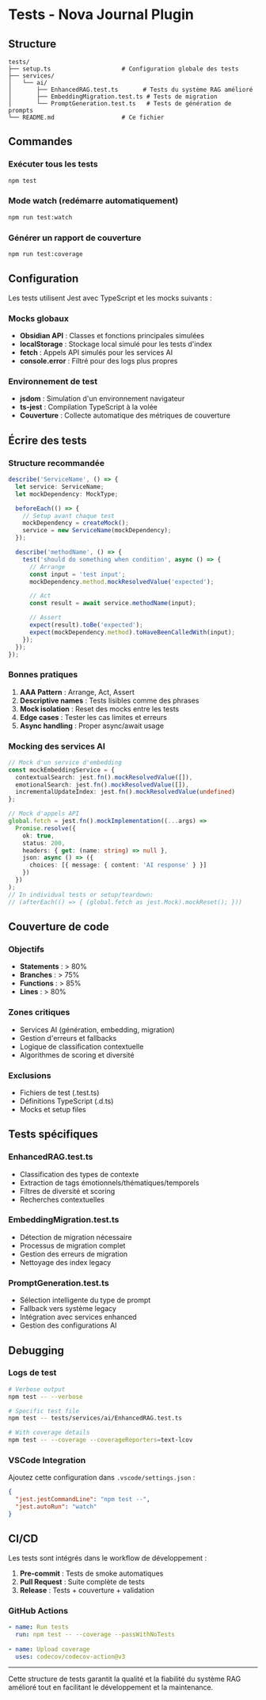 # Tests - Nova Journal Plugin

## Structure

```
tests/
├── setup.ts                    # Configuration globale des tests
├── services/
│   └── ai/
│       ├── EnhancedRAG.test.ts       # Tests du système RAG amélioré
│       ├── EmbeddingMigration.test.ts # Tests de migration
│       └── PromptGeneration.test.ts   # Tests de génération de prompts
└── README.md                   # Ce fichier
```

## Commandes

### Exécuter tous les tests
```bash
npm test
```

### Mode watch (redémarre automatiquement)
```bash
npm run test:watch
```

### Générer un rapport de couverture
```bash
npm run test:coverage
```

## Configuration

Les tests utilisent Jest avec TypeScript et les mocks suivants :

### Mocks globaux
- **Obsidian API** : Classes et fonctions principales simulées
- **localStorage** : Stockage local simulé pour les tests d'index
- **fetch** : Appels API simulés pour les services AI
- **console.error** : Filtré pour des logs plus propres

### Environnement de test
- **jsdom** : Simulation d'un environnement navigateur
- **ts-jest** : Compilation TypeScript à la volée
- **Couverture** : Collecte automatique des métriques de couverture

## Écrire des tests

### Structure recommandée
```typescript
describe('ServiceName', () => {
  let service: ServiceName;
  let mockDependency: MockType;

  beforeEach(() => {
    // Setup avant chaque test
    mockDependency = createMock();
    service = new ServiceName(mockDependency);
  });

  describe('methodName', () => {
    test('should do something when condition', async () => {
      // Arrange
      const input = 'test input';
      mockDependency.method.mockResolvedValue('expected');

      // Act
      const result = await service.methodName(input);

      // Assert
      expect(result).toBe('expected');
      expect(mockDependency.method).toHaveBeenCalledWith(input);
    });
  });
});
```

### Bonnes pratiques

1. **AAA Pattern** : Arrange, Act, Assert
2. **Descriptive names** : Tests lisibles comme des phrases
3. **Mock isolation** : Reset des mocks entre les tests
4. **Edge cases** : Tester les cas limites et erreurs
5. **Async handling** : Proper async/await usage

### Mocking des services AI

```typescript
// Mock d'un service d'embedding
const mockEmbeddingService = {
  contextualSearch: jest.fn().mockResolvedValue([]),
  emotionalSearch: jest.fn().mockResolvedValue([]),
  incrementalUpdateIndex: jest.fn().mockResolvedValue(undefined)
};

// Mock d'appels API
global.fetch = jest.fn().mockImplementation((...args) =>
  Promise.resolve({
    ok: true,
    status: 200,
    headers: { get: (name: string) => null },
    json: async () => ({
      choices: [{ message: { content: 'AI response' } }]
    })
  })
);
// In individual tests or setup/teardown:
// (afterEach(() => { (global.fetch as jest.Mock).mockReset(); }))
```

## Couverture de code

### Objectifs
- **Statements** : > 80%
- **Branches** : > 75%
- **Functions** : > 85%
- **Lines** : > 80%

### Zones critiques
- Services AI (génération, embedding, migration)
- Gestion d'erreurs et fallbacks
- Logique de classification contextuelle
- Algorithmes de scoring et diversité

### Exclusions
- Fichiers de test (.test.ts)
- Définitions TypeScript (.d.ts)
- Mocks et setup files

## Tests spécifiques

### EnhancedRAG.test.ts
- Classification des types de contexte
- Extraction de tags émotionnels/thématiques/temporels
- Filtres de diversité et scoring
- Recherches contextuelles

### EmbeddingMigration.test.ts
- Détection de migration nécessaire
- Processus de migration complet
- Gestion des erreurs de migration
- Nettoyage des index legacy

### PromptGeneration.test.ts
- Sélection intelligente du type de prompt
- Fallback vers système legacy
- Intégration avec services enhanced
- Gestion des configurations AI

## Debugging

### Logs de test
```bash
# Verbose output
npm test -- --verbose

# Specific test file
npm test -- tests/services/ai/EnhancedRAG.test.ts

# With coverage details
npm test -- --coverage --coverageReporters=text-lcov
```

### VSCode Integration
Ajoutez cette configuration dans `.vscode/settings.json` :
```json
{
  "jest.jestCommandLine": "npm test --",
  "jest.autoRun": "watch"
}
```

## CI/CD

Les tests sont intégrés dans le workflow de développement :

1. **Pre-commit** : Tests de smoke automatiques
2. **Pull Request** : Suite complète de tests
3. **Release** : Tests + couverture + validation

### GitHub Actions
```yaml
- name: Run tests
  run: npm test -- --coverage --passWithNoTests
  
- name: Upload coverage
  uses: codecov/codecov-action@v3
```

---

Cette structure de tests garantit la qualité et la fiabilité du système RAG amélioré tout en facilitant le développement et la maintenance.
